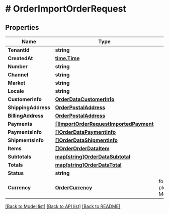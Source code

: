 # # OrderImportOrderRequest


## Properties 


Name | Type | Description | Notes
------------ | ------------- | ------------- | -------------
**TenantId**| **string** |   | [optional]
**CreatedAt**| [**time.Time**](time.Time.md) |   | [optional]
**Number**| **string** |   | [optional]
**Channel**| **string** |   | [optional]
**Market**| **string** |   | [optional]
**Locale**| **string** |   | [optional]
**CustomerInfo**| [**OrderDataCustomerInfo**](OrderDataCustomerInfo.md) |   | [optional]
**ShippingAddress**| [**OrderPostalAddress**](OrderPostalAddress.md) |   | [optional]
**BillingAddress**| [**OrderPostalAddress**](OrderPostalAddress.md) |   | [optional]
**Payments**| [**[]ImportOrderRequestImportedPayment**](ImportOrderRequestImportedPayment.md) |   | [optional]
**PaymentsInfo**| [**[]OrderDataPaymentInfo**](OrderDataPaymentInfo.md) |   | [optional]
**ShipmentsInfo**| [**[]OrderDataShipmentInfo**](OrderDataShipmentInfo.md) |   | [optional]
**Items**| [**[]OrderOrderDataItem**](OrderOrderDataItem.md) |   | [optional]
**Subtotals**| [**map[string]OrderDataSubtotal**](OrderDataSubtotal.md) |   | [optional]
**Totals**| [**map[string]OrderDataTotal**](OrderDataTotal.md) |   | [optional]
**Status**| **string** |   | [optional]
**Currency**| [**OrderCurrency**](OrderCurrency.md) |  for more information please, see Model/OrderCurrency.php  | [optional] [default to ORDERCURRENCY_XXX]


[[Back to Model list]](../../README.md#models) [[Back to API list]](../../README.md#endpoints) [[Back to README]](../../README.md)

